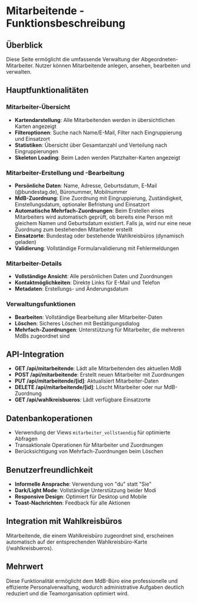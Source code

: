 # Mitarbeitende - Funktionsbeschreibung

## Überblick
Diese Seite ermöglicht die umfassende Verwaltung der Abgeordneten-Mitarbeiter. Nutzer können Mitarbeitende anlegen, ansehen, bearbeiten und verwalten.

## Hauptfunktionalitäten

### Mitarbeiter-Übersicht
- **Kartendarstellung**: Alle Mitarbeitenden werden in übersichtlichen Karten angezeigt
- **Filteroptionen**: Suche nach Name/E-Mail, Filter nach Eingruppierung und Einsatzort
- **Statistiken**: Übersicht über Gesamtanzahl und Verteilung nach Eingruppierungen
- **Skeleton Loading**: Beim Laden werden Platzhalter-Karten angezeigt

### Mitarbeiter-Erstellung und -Bearbeitung
- **Persönliche Daten**: Name, Adresse, Geburtsdatum, E-Mail (@bundestag.de), Büronummer, Mobilnummer
- **MdB-Zuordnung**: Eine Zuordnung mit Eingruppierung, Zuständigkeit, Einstellungsdatum, optionaler Befristung und Einsatzort
- **Automatische Mehrfach-Zuordnungen**: Beim Erstellen eines Mitarbeiters wird automatisch geprüft, ob bereits eine Person mit gleichem Namen und Geburtsdatum existiert. Falls ja, wird nur eine neue Zuordnung zum bestehenden Mitarbeiter erstellt
- **Einsatzorte**: Bundestag oder bestehende Wahlkreisbüros (dynamisch geladen)
- **Validierung**: Vollständige Formularvalidierung mit Fehlermeldungen

### Mitarbeiter-Details
- **Vollständige Ansicht**: Alle persönlichen Daten und Zuordnungen
- **Kontaktmöglichkeiten**: Direkte Links für E-Mail und Telefon
- **Metadaten**: Erstellungs- und Änderungsdatum

### Verwaltungsfunktionen
- **Bearbeiten**: Vollständige Bearbeitung aller Mitarbeiter-Daten
- **Löschen**: Sicheres Löschen mit Bestätigungsdialog
- **Mehrfach-Zuordnungen**: Unterstützung für Mitarbeiter, die mehreren MdBs zugeordnet sind

## API-Integration
- **GET /api/mitarbeitende**: Lädt alle Mitarbeitenden des aktuellen MdB
- **POST /api/mitarbeitende**: Erstellt neuen Mitarbeiter mit Zuordnungen
- **PUT /api/mitarbeitende/[id]**: Aktualisiert Mitarbeiter-Daten
- **DELETE /api/mitarbeitende/[id]**: Löscht Mitarbeiter oder nur MdB-Zuordnung
- **GET /api/wahlkreisbueros**: Lädt verfügbare Einsatzorte

## Datenbankoperationen
- Verwendung der Views `mitarbeiter_vollstaendig` für optimierte Abfragen
- Transaktionale Operationen für Mitarbeiter und Zuordnungen
- Berücksichtigung von Mehrfach-Zuordnungen beim Löschen

## Benutzerfreundlichkeit
- **Informelle Ansprache**: Verwendung von "du" statt "Sie"
- **Dark/Light Mode**: Vollständige Unterstützung beider Modi
- **Responsive Design**: Optimiert für Desktop und Mobile
- **Toast-Nachrichten**: Feedback für alle Aktionen

## Integration mit Wahlkreisbüros
Mitarbeitende, die einem Wahlkreisbüro zugeordnet sind, erscheinen automatisch auf der entsprechenden Wahlkreisbüro-Karte (/wahlkreisbueros).

## **Mehrwert**
Diese Funktionalität ermöglicht dem MdB-Büro eine professionelle und effiziente Personalverwaltung, wodurch administrative Aufgaben deutlich reduziert und die Teamorganisation optimiert wird. 